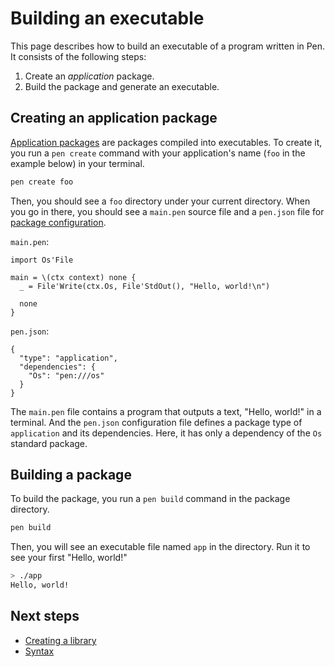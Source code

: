 # Building an executable

This page describes how to build an executable of a program written in Pen. It consists of the following steps:

1. Create an _application_ package.
1. Build the package and generate an executable.

## Creating an application package

[Application packages](/references/language/packages.md#application-packages) are packages compiled into executables.
To create it, you run a `pen create` command with your application's name (`foo` in the example below) in your terminal.

```sh
pen create foo
```

Then, you should see a `foo` directory under your current directory. When you go in there, you should see a `main.pen` source file and a `pen.json` file for [package configuration](/references/language/packages.md#package-configuration).

`main.pen`:

```pen
import Os'File

main = \(ctx context) none {
  _ = File'Write(ctx.Os, File'StdOut(), "Hello, world!\n")

  none
}
```

`pen.json`:

```
{
  "type": "application",
  "dependencies": {
    "Os": "pen:///os"
  }
}
```

The `main.pen` file contains a program that outputs a text, "Hello, world!" in a terminal. And the `pen.json` configuration file defines a package type of `application` and its dependencies. Here, it has only a dependency of the `Os` standard package.

## Building a package

To build the package, you run a `pen build` command in the package directory.

```sh
pen build
```

Then, you will see an executable file named `app` in the directory. Run it to see your first "Hello, world!"

```sh
> ./app
Hello, world!
```

## Next steps

- [Creating a library](creating-a-library.md)
- [Syntax](/references/language/syntax.md)
